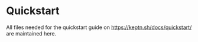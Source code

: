 # Quickstart

All files needed for the quickstart guide on https://keptn.sh/docs/quickstart/ are maintained here.
